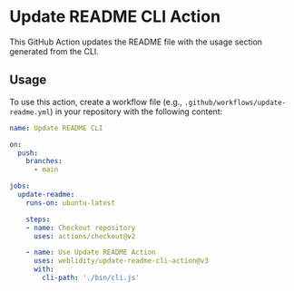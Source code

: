 # Update README CLI Action

This GitHub Action updates the README file with the usage section generated from the CLI.

## Usage

To use this action, create a workflow file (e.g., `.github/workflows/update-readme.yml`) in your repository with the following content:

```yaml
name: Update README CLI 

on:
  push:
    branches:
      - main

jobs:
  update-readme:
    runs-on: ubuntu-latest

    steps:
    - name: Checkout repository
      uses: actions/checkout@v2

    - name: Use Update README Action
      uses: weblidity/update-readme-cli-action@v3
      with:
        cli-path: './bin/cli.js'
